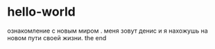 # hello-world
ознакомление с новым миром .
меня зовут денис и я нахожушь на новом пути своей жизни.
the end
